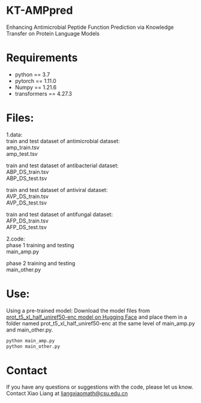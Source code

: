 # KT-AMPpred
Enhancing Antimicrobial Peptide Function Prediction via Knowledge Transfer on Protein Language Models
# Requirements
* python == 3.7
* pytorch == 1.11.0
* Numpy == 1.21.6
* transformers == 4.27.3

# Files:
1.data:<br>
train and test dataset of  antimicrobial dataset:<br>
amp_train.tsv<br>
amp_test.tsv<br>

train and test dataset of  antibacterial dataset:<br>
ABP_DS_train.tsv<br>
ABP_DS_test.tsv<br>

train and test dataset of  antiviral dataset:<br>
AVP_DS_train.tsv<br>
AVP_DS_test.tsv<br>

train and test dataset of  antifungal dataset:<br>
AFP_DS_train.tsv<br>
AFP_DS_test.tsv<br>

2.code:<br>
phase 1 training and testing<br>
main_amp.py<br>

phase 2 training and testing<br>
main_other.py<br>

# Use:
Using a pre-trained model: Download the model files from [prot_t5_xl_half_uniref50-enc model on Hugging Face](https://huggingface.co/Rostlab/prot_t5_xl_half_uniref50-enc/tree/main) and place them in a folder named prot_t5_xl_half_uniref50-enc at the same level of main_amp.py and main_other.py.


```bash
python main_amp.py
python main_other.py
```


# Contact 
If you have any questions or suggestions with the code, please let us know. Contact Xiao Liang at liangxiaomath@csu.edu.cn




